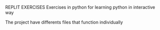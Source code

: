 REPLIT EXERCISES
Exercises in python for learning python in interactive way

The project have differents files that function individually